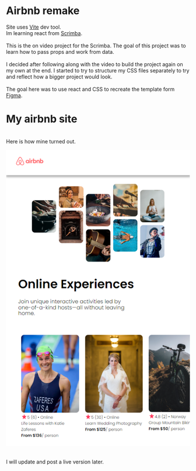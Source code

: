 # Airbnb remake
Site uses [Vite](https://vitejs.dev/) dev tool.
<br>
Im learning react from [Scrimba](https://scrimba.com/learn/learnreact).
<br><br>
This is the on video project for the Scrimba. The goal of this project was to learn how to pass props and work from data.
<br><br>
I decided after following along with the video to build the project again on my own at the end. I started to try to structure my CSS files separately to try and reflect how a bigger project would look.
<br><br>
The goal here was to use react and CSS to recreate the template form [Figma](https://www.figma.com/file/4YjrygFEXOcDp9AAnVFv7o/Airbnb-Experiences).
<br>
# My airbnb site
<br>
Here is how mine turned out.
<br>

![ReactIMG](./src/images/Preview.png)

<br>
I will update and post a live version later.
